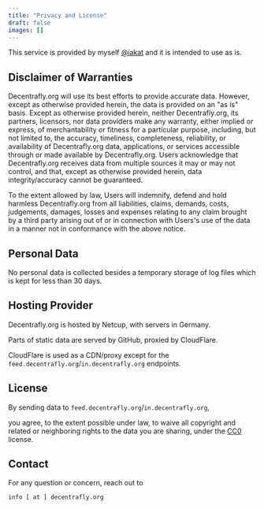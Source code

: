 ```yaml
---
title: "Privacy and License"
draft: false
images: []
---
```


This service is provided by myself [@iakat](https://github.com/iakat) and it is intended to use as is.


## Disclaimer of Warranties

Decentrafly.org will use its best efforts to provide accurate data. However, except as otherwise provided herein, the data is provided on an "as is" basis. Except as otherwise provided herein, neither Decentrafly.org, its partners, licensors, nor data providers make any warranty, either implied or express, of merchantability or fitness for a particular purpose, including, but not limited to, the accuracy, timeliness, completeness, reliability, or availability of Decentrafly.org data, applications, or services accessible through or made available by Decentrafly.org. Users acknowledge that Decentrafly.org receives data from multiple sources it may or may not control, and that, except as otherwise provided herein, data integrity/accuracy cannot be guaranteed.

To the extent allowed by law, Users will indemnify, defend and hold harmless Decentrafly.org from all liabilities, claims, demands, costs, judgements, damages, losses and expenses relating to any claim brought by a third party arising out of or in connection with Users's use of the data in a manner not in conformance with the above notice.

## Personal Data

No personal data is collected besides a temporary storage of log files which is kept for less than 30 days.
## Hosting Provider

Decentrafly.org is hosted by Netcup, with servers in Germany.

Parts of static data are served by GitHub, proxied by CloudFlare.

CloudFlare is used as a CDN/proxy except for the `feed.decentrafly.org`/`in.decentrafly.org` endpoints.

## License

By sending data to `feed.decentrafly.org`/`in.decentrafly.org`,


you agree, to the extent possible under law,
to waive all copyright and related or neighboring rights to the data you are sharing, under the
[CC0](https://creativecommons.org/share-your-work/public-domain/cc0/) license.

## Contact

For any question or concern, reach out to

```info [ at ] decentrafly.org```
